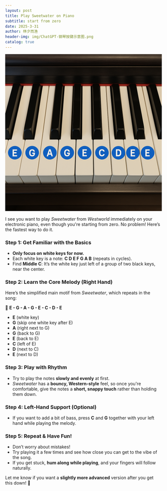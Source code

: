 ```yaml
---
layout: post
title: Play Sweetwater on Piano
subtitle: start from zero
date: 2025-3-31
author: 林夕而渔
header-img: img/ChatGPT-钢琴按键示意图.png
catalog: true
---
```


![钢琴按键示意图](img/ChatGPT-钢琴按键示意图.png)



I see you want to play *Sweetwater* from *Westworld* immediately on your electronic piano, even though you're starting from zero. No problem! Here’s the fastest way to do it.

### Step 1: Get Familiar with the Basics  
- **Only focus on white keys for now.**  
- Each white key is a note: **C D E F G A B** (repeats in cycles).  
- Find **Middle C**: It’s the white key just left of a group of two black keys, near the center.

### Step 2: Learn the Core Melody (Right Hand)  
Here’s the simplified main motif from *Sweetwater*, which repeats in the song:  

🎵 **E - G - A - G - E - C - D - E**  

- **E** (white key)
- **G** (skip one white key after E)
- **A** (right next to G)
- **G** (back to G)
- **E** (back to E)
- **C** (left of E)
- **D** (next to C)
- **E** (next to D)

### Step 3: Play with Rhythm  
- Try to play the notes **slowly and evenly** at first.  
- *Sweetwater* has a **bouncy, Western-style** feel, so once you're comfortable, give the notes a **short, snappy touch** rather than holding them down.

### Step 4: Left-Hand Support (Optional)  
- If you want to add a bit of bass, press **C** and **G** together with your left hand while playing the melody.

### Step 5: Repeat & Have Fun!  
- Don’t worry about mistakes!  
- Try playing it a few times and see how close you can get to the vibe of the song.  
- If you get stuck, **hum along while playing**, and your fingers will follow naturally.

Let me know if you want a **slightly more advanced** version after you get this down! 🚀
